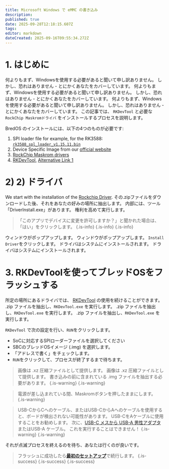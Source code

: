```yaml
---
title: Microsoft Windows で eMMC の書き込み
description:
published: true
date: 2025-09-28T12:18:15.607Z
tags:
editor: markdown
dateCreated: 2025-09-16T09:55:34.272Z
---
```


# 1. はじめに

何よりもまず、Windowsを使用する必要があると聞いて申し訳ありません。
しかし、恐れはありません - とにかくあなたをカバーしています。
何よりもまず、Windowsを使用する必要があると聞いて申し訳ありません。
しかし、恐れはありません - とにかくあなたをカバーしています。
何よりもまず、Windowsを使用する必要があると聞いて申し訳ありません。
しかし、恐れはありません - とにかくあなたをカバーしています。
この記事では、 `RKDevTool` と必要な `RockChip Maskromドライバ` をインストールするプロセスを説明します。

BredOS のインストールには、以下の4つのものが必要です:

1. SPI loader file for example, for the RK3588: [`rk3588_spl_loader_v1.15.11.bin`](https://dl.radxa.com/rock5/sw/images/loader/rk3588_spl_loader_v1.15.11.bin)
2. Device Specific Image from our [official website](https://bredos.org/download.html)
3. [RockChip Maskrom drivers](https://dl.radxa.com/tools/windows/)
4. [RKDevTool](https://docs.radxa.com/en/compute-module/cm5/radxa-os/low-level-dev/rkdevtool), [Alternative Link 1](https://dl.radxa.com/tools/windows/)

# 2) 2) ドライバ

We start with the installation of the [Rockchip Driver](https://dl.radxa.com/tools/windows/DriverAssitant_v5.0.zip). その.zipファイルをダウンロードした後、それをあなたの好みの場所に抽出します。
内部には、ツール「DriverInstall.exe」があります。 権利を高めて実行します。

> 「このアプリでデバイスに変更を許可しますか？」と聞かれた場合は、「はい」をクリックします。
> {.is-info}
> {.is-info}
> {.is-info}

ウィンドウがポップアップします。 ウィンドウがポップアップします。 `Install Driver`をクリックします。 ドライバはシステムにインストールされます。 ドライバはシステムにインストールされます。

# 3. RKDevToolを使ってブレッドOSをフラッシュする

所定の場所にあるドライバでは、 [RKDevTool](https://docs.radxa.com/en/compute-module/cm5/radxa-os/low-level-dev/rkdevtool) の使用を続けることができます。 .zip ファイルを抽出し、`RKDevTool.exe` を実行します。 .zip ファイルを抽出し、`RKDevTool.exe` を実行します。 .zip ファイルを抽出し、`RKDevTool.exe` を実行します。

`RKDevTool` で次の設定を行い、`RUN`をクリックします。

- SoCに対応するSPIローダーファイルを選択してください
- SBCのブレッドOSイメージ (.img) を選択します。
- 「アドレスで書く」をチェックします。
- `RUN`をクリックして、プロセスが終了するまで待ちます。

> 画像は .xz 圧縮ファイルとして提供します。 画像は .xz 圧縮ファイルとして提供します。 書き込みの前に含まれている .img ファイルを抽出する必要があります。
> {.is-warning}
> {.is-warning}

> 電源が差し込まれている間、Maskromボタンを押したままにします。
> {.is-warning}

> USB-CからCへのケーブル、またはUSB-CからAへのケーブルを使用すると、ボードが検出されない可能性があります。
> USB-CをAケーブルに使用することをお勧めします。 次に、[USB-C メスから USB-A 男性アダプタ](https://www.aliexpress.com/item/1005004767752226.html)またはUSB-A ケーブル。
> これを実行することはできません！
> {.is-warning}
> {.is-warning}

それが点滅プロセスを終えるのを待ち、あなたは行くのが良いです。

> フラッシュに成功したら[**最初のセットアップ**](/en/install/first-setup)で続行します。
> {.is-success}
> {.is-success}
> {.is-success}
